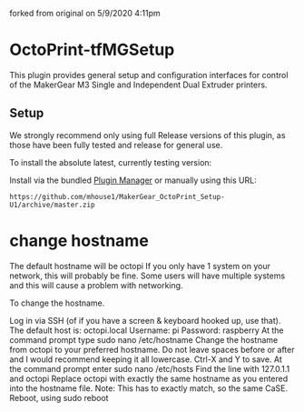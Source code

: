 forked from original on 5/9/2020 4:11pm

# OctoPrint-tfMGSetup
This plugin provides general setup and configuration interfaces for control of the MakerGear M3 Single and Independent Dual Extruder printers.

## Setup

We strongly recommend only using full Release versions of this plugin, as those have been fully tested and release for general use.



To install the absolute latest, currently testing version:

Install via the bundled [Plugin Manager](https://github.com/foosel/OctoPrint/wiki/Plugin:-Plugin-Manager)
or manually using this URL:

    https://github.com/mhouse1/MakerGear_OctoPrint_Setup-U1/archive/master.zip

# change hostname
The default hostname will be octopi If you only have 1 system on your network, this will probably be fine. Some users will have multiple systems and this will cause a problem with networking.

To change the hostname.

Log in via SSH (of if you have a screen & keyboard hooked up, use that). The default host is: octopi.local Username: pi Password: raspberry
At the command prompt type sudo nano /etc/hostname
Change the hostname from octopi to your preferred hostname. Do not leave spaces before or after and I would recommend keeping it all lowercase.
Ctrl-X and Y to save.
At the command prompt enter sudo nano /etc/hosts
Find the line with 127.0.1.1 and octopi
Replace octopi with exactly the same hostname as you entered into the hostname file. Note: This has to exactly match, so the same CaSE.
Reboot, using sudo reboot
